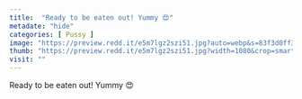```yaml
---
title:  "Ready to be eaten out! Yummy 😍"
metadate: "hide"
categories: [ Pussy ]
image: "https://preview.redd.it/e5m7lgz2szi51.jpg?auto=webp&s=83f3d0ff32666b266d05b48e4b2f6306ef551c6a"
thumb: "https://preview.redd.it/e5m7lgz2szi51.jpg?width=1080&crop=smart&auto=webp&s=c4c5c3e213eab67f1a5cc3f010ae6d767480fc3b"
visit: ""
---
```

Ready to be eaten out! Yummy 😍
